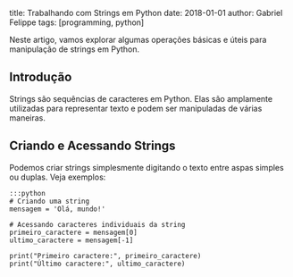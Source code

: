 title: Trabalhando com Strings em Python
date: 2018-01-01
author: Gabriel Felippe
tags: [programming, python]

Neste artigo, vamos explorar algumas operações básicas e úteis para manipulação de strings em Python.

## Introdução

Strings são sequências de caracteres em Python. Elas são amplamente utilizadas para representar texto e podem ser manipuladas de várias maneiras.

## Criando e Acessando Strings

Podemos criar strings simplesmente digitando o texto entre aspas simples ou duplas. Veja exemplos:

	:::python
	# Criando uma string
	mensagem = 'Olá, mundo!'

	# Acessando caracteres individuais da string
	primeiro_caractere = mensagem[0]
	ultimo_caractere = mensagem[-1]

	print("Primeiro caractere:", primeiro_caractere)
	print("Último caractere:", ultimo_caractere)